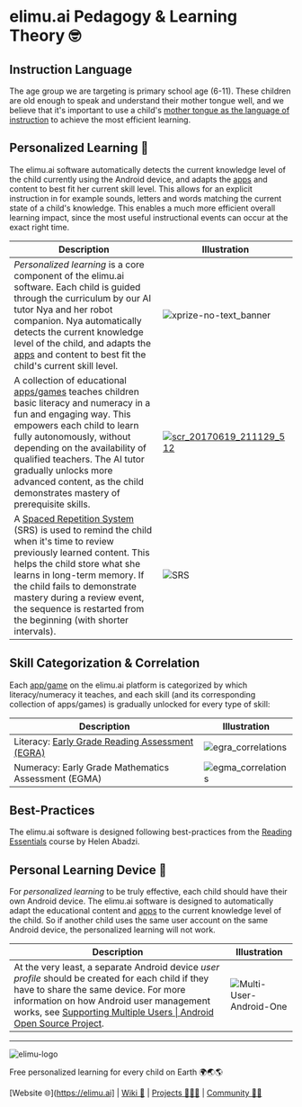 # elimu.ai Pedagogy & Learning Theory 🤓

## Instruction Language

The age group we are targeting is primary school age (6-11). These children are old enough to speak and understand their mother tongue well, and we believe that it's important to use a child's [mother tongue as the language of instruction](https://www.globalpartnership.org/blog/children-learn-better-their-mother-tongue) to achieve the most efficient learning.


## Personalized Learning 🚀

The elimu.ai software automatically detects the current knowledge level of the child currently using the Android device, and adapts the [apps](https://eng.elimu.ai/apps) and content to best fit her current skill level. This allows for an explicit instruction in for example sounds, letters and words matching the current state of a child's knowledge. This enables a much more efficient overall learning impact, since the most useful instructional events can occur at the exact right time.

Description | Illustration
------------ | -------------
_Personalized learning_ is a core component of the elimu.ai software. Each child is guided through the curriculum by our AI tutor Nya and her robot companion. Nya automatically detects the current knowledge level of the child, and adapts the [apps](https://eng.elimu.ai/apps) and content to best fit the child's current skill level. | ![xprize-no-text_banner](https://user-images.githubusercontent.com/15718174/82723985-51250780-9d05-11ea-8fc6-e800d9b414eb.png)
A collection of educational [apps/games](https://eng.elimu.ai/apps) teaches children basic literacy and numeracy in a fun and engaging way. This empowers each child to learn fully autonomously, without depending on the availability of qualified teachers. The AI tutor gradually unlocks more advanced content, as the child demonstrates mastery of prerequisite skills. | [![scr_20170619_211129_512](https://user-images.githubusercontent.com/15718174/27299402-95bea44c-552c-11e7-84ab-217cdca758e4.gif)](https://github.com/elimu-ai/launcher)
A [Spaced Repetition System](https://en.wikipedia.org/wiki/Spaced_repetition) (SRS) is used to remind the child when it's time to review previously learned content. This helps the child store what she learns in long-term memory. If the child fails to demonstrate mastery during a review event, the sequence is restarted from the beginning (with shorter intervals). | ![SRS](https://user-images.githubusercontent.com/15718174/83326661-69b69400-a2a8-11ea-8e1f-e47f57940dfd.png)


## Skill Categorization & Correlation

Each [app/game](https://eng.elimu.ai/apps) on the elimu.ai platform is categorized by which literacy/numeracy it teaches, and each skill (and its corresponding collection of apps/games) is gradually unlocked for every type of skill:

Description | Illustration
------------ | -------------
Literacy: [Early Grade Reading Assessment (EGRA)](https://pdf.usaid.gov/pdf_docs/PA00M4TN.pdf) | ![egra_correlations](https://user-images.githubusercontent.com/15718174/27515885-74e0ca62-59ae-11e7-83c1-7ef12c0851ce.png)
Numeracy: Early Grade Mathematics Assessment (EGMA) | ![egma_correlations](https://user-images.githubusercontent.com/15718174/27515894-91bfd4f2-59ae-11e7-9d87-5b03117c206f.png)


## Best-Practices

The elimu.ai software is designed following best-practices from the [Reading Essentials](https://www.udemy.com/course/reading-essentials/) course by Helen Abadzi.


## Personal Learning Device 📱

For _personalized learning_ to be truly effective, each child should have their own Android device. The elimu.ai software is designed to automatically adapt the educational content and [apps](https://eng.elimu.ai/apps) to the current knowledge level of the child. So if another child uses the same user account on the same Android device, the personalized learning will not work.

Description | Illustration
------------ | -------------
At the very least, a separate Android device _user profile_ should be created for each child if they have to share the same device. For more information on how Android user management works, see [Supporting Multiple Users &#124; Android Open Source Project](https://source.android.com/devices/tech/admin/multi-user). | ![Multi-User-Android-One](https://user-images.githubusercontent.com/15718174/83320709-9fde1e80-a27c-11ea-9201-83d0a1726914.jpg)

---

![elimu-logo](https://user-images.githubusercontent.com/15718174/54360503-e8e88980-465c-11e9-9792-32b513105cf3.png)

Free personalized learning for every child on Earth 🌍🌏🌎

[Website 🌐](https://elimu.ai] | [Wiki 📃](https://github.com/elimu-ai/wiki#readme) | [Projects 👩🏽‍💻](https://github.com/elimu-ai/wiki/projects) | [Community 👋🏽](https://discord.gg/9rz4XYJJDE)